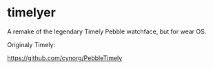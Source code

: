 # timelyer
A remake of the legendary Timely Pebble watchface, but for wear OS.

Originaly Timely:

https://github.com/cynorg/PebbleTimely
